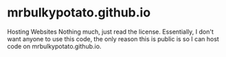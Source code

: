 # mrbulkypotato.github.io
 Hosting Websites
Nothing much, just read the license.
Essentially, I don't want anyone to use this code, the only reason this is public is so I can host code on mrbulkypotato.github.io.
